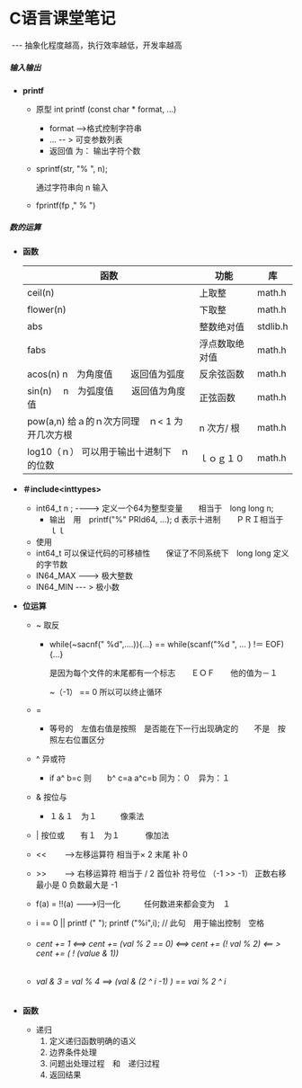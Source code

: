 # C语言课堂笔记   

​                                                  --- 抽象化程度越高，执行效率越低，开发率越高

##### 输入输出

+ **printf**

  + 原型  int  printf (const char * format,  ...)

    + format  -->格式控制字符串
    + ...   -- > 可变参数列表
    + 返回值 为： 输出字符个数

  + sprintf(str, "% ", n);

    通过字符串向 n 输入

  + fprintf(fp ," % ")

#####  数的运算

+ **函数**

  | 函数                                               | 功能           | 库       |
  | -------------------------------------------------- | -------------- | -------- |
  | ceil(n)                                            | 上取整         | math.h   |
  | flower(n)                                          | 下取整         | math.h   |
  | abs                                                | 整数绝对值     | stdlib.h |
  | fabs                                               | 浮点数取绝对值 | math.h   |
  | acos(n)   n　为角度值　　返回值为弧度              | 反余弦函数     | math.h   |
  | sin(n)  　n　为弧度值　　返回值为角度值            | 正弦函数       | math.h   |
  | pow(a,n)    给ａ的ｎ次方同理　ｎ< 1 为　开几次方根 | n 次方/ 根     | math.h   |
  | log10（ｎ）  可以用于输出十进制下　ｎ的位数        | ｌｏｇ１０     | math.h   |

+ **＃include<inttypes\>**

  + int64_t   n ;   ----\> 定义一个64为整型变量　　相当于　long long  n;   
    + 输出　用　printf("%" PRId64, ...); d 表示十进制　　ＰＲＩ相当于　ｌｌ
  + 使用　
  + int64_t  可以保证代码的可移植性　　保证了不同系统下　long long 定义的字节数
  + IN64_MAX  ---\> 极大整数
  + IN64_MIN ---  \> 极小数

+ **位运算**

  + ~  取反　　

    + while(~sacnf(" %d",....)){...}   ==  while(scanf("%d ", ...   ) !＝ EOF){...}

      是因为每个文件的末尾都有一个标志　　ＥＯＦ　　他的值为－１　

      ~（-1） == 0   所以可以终止循环

  + = 

    + 等号的　左值右值是按照　是否能在下一行出现确定的　　不是　按照左右位置区分

  + ^  异或符

    * if  a^ b=c   则　　b^ c=a     a^c=b  同为：０　异为：１  

  + & 按位与　　

    + １＆１　为１　　　像乘法　

  + \| 按位或　　有１　为１ 　　　像加法

  + <<　　 -->左移运算符 相当于× 2  末尾 补 0

  + \>> 　　--> 右移运算符  相当于 /  2  首位补   符号位   （-1   \>>   -1）  正数右移最小是 0  负数最大是 -1

  + f(a) = !!(a)   --->归一化　　　任何数进来都会变为　１

  + i == 0 || printf ("  ");   printf ("%i",i);    // 此句　用于输出控制　空格

  + ###### cent  += 1   <==>   cent += (val % 2 == 0)   <==>  cent  += (!  val % 2)   <== >  cent  += (  ! (value & 1))

  + ###### val & 3 = val % 4     ==>   (val & (2 ^ i -1) ) == vai % 2 ^ i 

+ **函数**
  + 递归
    1. 定义递归函数明确的语义
    2. 边界条件处理
    3. 问题出处理过程　和　递归过程
    4. 返回结果


